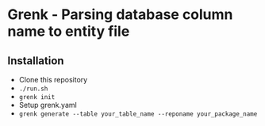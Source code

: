 # Grenk - Parsing database column name to entity file

## Installation

- Clone this repository
- `./run.sh`
- `grenk init`
- Setup grenk.yaml
- `grenk generate --table your_table_name --reponame your_package_name`

